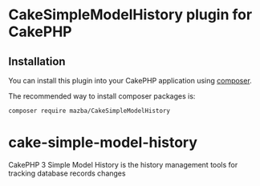 # CakeSimpleModelHistory plugin for CakePHP		
		
## Installation		
		
You can install this plugin into your CakePHP application using [composer](http://getcomposer.org).		
		
The recommended way to install composer packages is:		
		
```		
composer require mazba/CakeSimpleModelHistory		
```		
# cake-simple-model-history		
CakePHP 3 Simple Model History is the history management tools for tracking database records changes